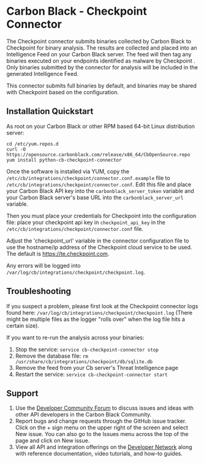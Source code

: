 # Carbon Black - Checkpoint  Connector

The Checkpoint  connector submits binaries collected by Carbon Black to Checkpoint 
for binary analysis. The results are collected and placed into an Intelligence
Feed on your Carbon Black server. The feed will then tag any binaries executed on your
endpoints identified as malware by Checkpoint . Only binaries submitted by the connector
for analysis will be included in the generated Intelligence Feed.

This connector submits full binaries by default, and binaries may be shared with Checkpoint based on the configuration. 

## Installation Quickstart

As root on your Carbon Black or other RPM based 64-bit Linux distribution server:
```
cd /etc/yum.repos.d
curl -O https://opensource.carbonblack.com/release/x86_64/CbOpenSource.repo
yum install python-cb-checkpoint-connector
```

Once the software is installed via YUM, copy the `/etc/cb/integrations/checkpoint/connector.conf.example` file to
`/etc/cb/integrations/checkpoint/connector.conf`. Edit this file and place your Carbon Black API key into the
`carbonblack_server_token` variable and your Carbon Black server's base URL into the `carbonblack_server_url` variable.

Then you must place your credentials for Checkpoint  into the configuration file: place your checkpoint api key in `checkpoint_api_key` in the 
`/etc/cb/integrations/checkpoint/connector.conf` file.

Adjust the 'checkpoint_url' variable in the connector configuration file to use the hostname/ip address of the Checkpoint cloud service  to be used. 
The default is https://te.checkpoint.com. 

Any errors will be logged into `/var/log/cb/integrations/checkpoint/checkpoint.log`.

## Troubleshooting

If you suspect a problem, please first look at the Checkpoint  connector logs found here:
`/var/log/cb/integrations/checkpoint/checkpoint.log`
(There might be multiple files as the logger "rolls over" when the log file hits a certain size).

If you want to re-run the analysis across your binaries:

1. Stop the service: `service cb-checkpoint-connector stop`
2. Remove the database file: `rm /usr/share/cb/integrations/checkpoint/db/sqlite.db`
3. Remove the feed from your Cb server's Threat Intelligence page
4. Restart the service: `service cb-checkpoint-connector start`

## Support

1. Use the [Developer Community Forum](https://community.carbonblack.com/t5/Developer-Relations/bd-p/developer-relations) to discuss issues and ideas with other API developers in the Carbon Black Community.
2. Report bugs and change requests through the GitHub issue tracker. Click on the + sign menu on the upper right of the screen and select New issue. You can also go to the Issues menu across the top of the page and click on New issue.
3. View all API and integration offerings on the [Developer Network](https://developer.carbonblack.com/) along with reference documentation, video tutorials, and how-to guides.
